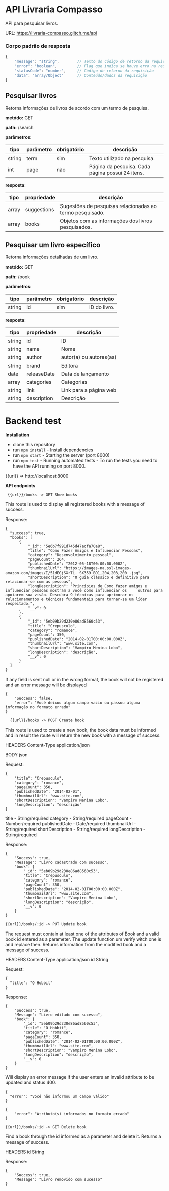 # API Livraria Compasso
API para pesquisar livros.

URL: https://livraria-compasso.glitch.me/api

### Corpo padrão de resposta
```js
{
    "message": "string",        // Texto do código de retorno da requisição
    "error": "boolean",         // Flag que indica se houve erro na requisição
    "statusCode": "number",     // Código de retorno da requisição
    "data": "array/Object"      // Conteúdo/dados da requisição
}
```

## Pesquisar livros
Retorna informações de livros de acordo com um termo de pesquisa.

**metódo:** GET

**path:** /search

**parâmetros**:

|tipo|parâmetro|obrigatório|descrição|
|-|-|-|-|
|string|term|sim|Texto utilizado na pesquisa.|
|int|page|não|Página da pesquisa. Cada página possui 24 itens.|

**resposta**:

|tipo|propriedade|descrição|
|-|-|-|
|array|suggestions|Sugestões de pesquisas relacionadas ao termo pesquisado.|
|array|books|Objetos com as informações dos livros pesquisados.|

## Pesquisar um livro específico
Retorna informações detalhadas de um livro.

**metódo:** GET

**path:** /book

**parâmetros**:

|tipo|parâmetro|obrigatório|descrição|
|-|-|-|-|
|string|id|sim|ID do livro.|

**resposta**:

|tipo|propriedade|descrição|
|-|-|-|
|string|id|ID|
|string|name|Nome|
|string|author|autor(a) ou autores(as)|
|string|brand|Editora|
|date|releaseDate|Data de lançamento|
|array|categories|Categorias|
|string|link|Link para a página web|
|string|description|Descrição|










# Backend test

**Installation**
- clone this repository
- run ```npm install``` - Install dependencies
- run ```npm start``` - Starting the server (port 8000)
- run ```npm test``` - Running automated tests - To run the tests you need to have the API running on port 8000.


{{url}} => http://localhost:8000



 **API endpoints**
 

 ````  {{url}}/books -> GET Show books ````  
 

This route is used to display all registered books with a message of success.

Response:
    
    {
      "success": true,
      "books": [
          {
              "_id": "5e6b7f991d745d47acfa70a8",
              "title": "Como Fazer Amigos e Influenciar Pessoas",
              "category": "Desenvolvimento pessoal",
              "pageCount": 264,
              "publishedDate": "2012-05-18T00:00:00.000Z",
              "thumbnailUrl": "https://images-na.ssl-images-amazon.com/images/I/51dEGjSXrTL._SX359_BO1,204,203,200_.jpg",
              "shortDescription": "O guia clássico e definitivo para relacionar-se com as pessoas",
              "longDescription": "Princípios de Como fazer amigos e influenciar pessoas mostram a você como influenciar os     outros para apoiarem sua visão. Descubra 9 técnicas para aprimorar os relacionamentos e técnicas fundamentais para tornar-se um líder respeitado.",
              "__v": 0
          },
          {
              "_id": "5eb09b29d230e86ad8560c53",
              "title": "Crepusculo",
              "category": "romance",
              "pageCount": 350,
              "publishedDate": "2014-02-01T00:00:00.000Z",
              "thumbnailUrl": "www.site.com",
              "shortDescription": "Vampiro Menina Lobo",
              "longDescription": "descrição",
              "__v": 0
          }
      ]
    }

If any field is sent null or in the wrong format, the book will not be registered and an error message will be displayed     
        
    {
        "Success": false,
        "error": "Você deixou algum campo vazio ou passou alguma informação no formato errado"
    }
    
  
  
  
````  {{url}}/books -> POST Create book````  

This route is used to create a new book, the book data must be informed and in result the route will
return the new book with a message of success.

HEADERS
Content-Type    application/json

BODY    json

Request:

    {   
        "title": "Crepusculo",
        "category": "romance",
        "pageCount": 350,
        "publishedDate": "2014-02-01",
        "thumbnailUrl": "www.site.com",
        "shortDescription": "Vampiro Menina Lobo",
        "longDescription": "descrição"
    }

    
title - String/required
category - String/required
pageCount - Number/required
publishedDate - Date/required
thumbnailUrl - String/required
shortDescription - String/required
longDescription - String/required

Response:

    {
        "Success": true,
        "Message": "Livro cadastrado com sucesso",
        "book": {
            "_id": "5eb09b29d230e86ad8560c53",
            "title": "Crepusculo",
            "category": "romance",
            "pageCount": 350,
            "publishedDate": "2014-02-01T00:00:00.000Z",
            "thumbnailUrl": "www.site.com",
            "shortDescription": "Vampiro Menina Lobo",
            "longDescription": "descrição",
            "__v": 0
        }
    }
    
    
    

````{{url}}/books/:id -> PUT Update book````
        
The request must contain at least one of the attributes of Book and a valid book id entered as a parameter. The update function um verify witch one is and replace then. Returns information from the modified book and a message of success.

HEADERS
Content-Type    application/json
id    String

Request:

    {   
      "title": "O Hobbit"
    }

    
Response:

    {
        "Success": true,
        "Message": "Livro editado com sucesso",
        "book": {
            "_id": "5eb09b29d230e86ad8560c53",
            "title": "O Hobbit",
            "category": "romance",
            "pageCount": 350,
            "publishedDate": "2014-02-01T00:00:00.000Z",
            "thumbnailUrl": "www.site.com",
            "shortDescription": "Vampiro Menina Lobo",
            "longDescription": "descrição",
            "__v": 0
        }
    }


Will display an error message if the user enters an invalid attribute to be updated and status 400.

    
    {
      "error": "Você não informou um campo válido"
    }
    
    {
        "error": "Atributo(s) informados no formato errado"
    }
   
    
````{{url}}/books/:id -> GET Delete book ````

Find a book through the id informed as a parameter and delete it. Returns a message of success.

HEADERS
id    String

Response: 

    {
        "Success": true,
        "Message": "Livro removido com sucesso"
    }

